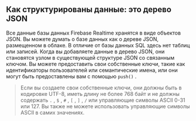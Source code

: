 ## Как структурированы данные: это дерево JSON

Все данные базы данных Firebase Realtime хранятся в виде объектов JSON. Вы можете думать о базе данных как о дереве JSON, размещенном в облаке. В отличие от базы данных SQL здесь нет таблиц или записей. Когда вы добавляете данные в дерево JSON, они становятся узлом в существующей структуре JSON со связанным ключом. Вы можете предоставить свои собственные ключи, такие как идентификаторы пользователей или семантические имена, или они могут быть предоставлены вам с помощью `push()` .

> Если вы создаете свои собственные ключи, они должны быть в кодировке UTF-8, иметь длину не более 768 байт и не должны содержать `.` , `$` , `#` , `[` , `]` , `/` или управляющие символы ASCII 0-31 или 127. Вы также не можете использовать управляющие символы ASCII в самих значениях.
>

